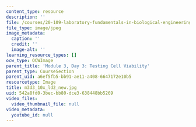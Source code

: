 ```yaml
---
content_type: resource
description: ''
file: /courses/20-109-laboratory-fundamentals-in-biological-engineering-spring-2010/542a8fd03becbb80dce3638448bb5269_m3d3_10x_ld2_new.jpg
file_type: image/jpeg
image_metadata:
  caption: ''
  credit: ''
  image-alt: ''
learning_resource_types: []
ocw_type: OCWImage
parent_title: 'Module 3, Day 3: Testing Cell Viability'
parent_type: CourseSection
parent_uid: a6ef5fb5-bb91-ae11-a408-6647172e10b5
resourcetype: Image
title: m3d3_10x_ld2_new.jpg
uid: 542a8fd0-3bec-bb80-dce3-638448bb5269
video_files:
  video_thumbnail_file: null
video_metadata:
  youtube_id: null
---
```

